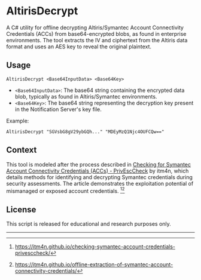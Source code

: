 # AltirisDecrypt

A C# utility for offline decrypting Altiris/Symantec Account Connectivity Credentials (ACCs) from base64-encrypted blobs, as found in enterprise environments. The tool extracts the IV and ciphertext from the Altiris data format and uses an AES key to reveal the original plaintext.

## Usage

```
AltirisDecrypt <Base64InputData> <Base64Key>
```

- `<Base64InputData>`: The base64 string containing the encrypted data blob, typically as found in Altiris/Symantec environments.
- `<Base64Key>`: The base64 string representing the decryption key present in the Notification Server's key file.

Example:

```
AltirisDecrypt "SGVsbG8gV29ybGQh..." "MDEyMzQ1Njc4OUFCQw=="
```

## Context

This tool is modeled after the process described in [Checking for Symantec Account Connectivity Credentials (ACCs) - PrivEscCheck](https://itm4n.github.io/checking-symantec-account-credentials-privesccheck/) by itm4n, which details methods for identifying and decrypting Symantec credentials during security assessments. The article demonstrates the exploitation potential of mismanaged or exposed account credentials. [^1][^2]

## License

This script is released for educational and research purposes only.

***

[^1]: https://itm4n.github.io/checking-symantec-account-credentials-privesccheck/

[^2]: https://itm4n.github.io/offline-extraction-of-symantec-account-connectivity-credentials/

